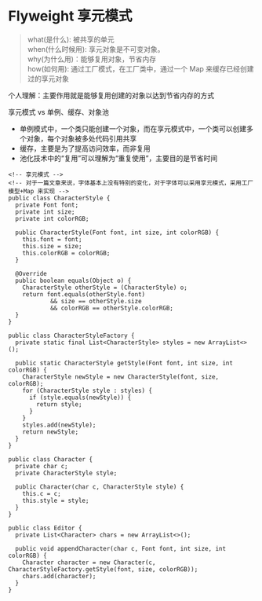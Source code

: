 # Flyweight 享元模式
>what(是什么): 被共享的单元<br>
>when(什么时候用): 享元对象是不可变对象。<br>
>why(为什么用)：能够复用对象，节省内存<br>
>how(如何用): 通过工厂模式，在工厂类中，通过一个 Map 来缓存已经创建过的享元对象<br>

个人理解：主要作用就是能够复用创建的对象以达到节省内存的方式

享元模式 vs 单例、缓存、对象池
- 单例模式中，一个类只能创建一个对象，而在享元模式中，一个类可以创建多个对象，每个对象被多处代码引用共享
- 缓存，主要是为了提高访问效率，而非复用
- 池化技术中的“复用”可以理解为“重复使用”，主要目的是节省时间

``` 
<!-- 享元模式 -->
<!-- 对于一篇文章来说，字体基本上没有特别的变化，对于字体可以采用享元模式，采用工厂模型+Map 来实现 -->
public class CharacterStyle {
  private Font font;
  private int size;
  private int colorRGB;

  public CharacterStyle(Font font, int size, int colorRGB) {
    this.font = font;
    this.size = size;
    this.colorRGB = colorRGB;
  }

  @Override
  public boolean equals(Object o) {
    CharacterStyle otherStyle = (CharacterStyle) o;
    return font.equals(otherStyle.font)
            && size == otherStyle.size
            && colorRGB == otherStyle.colorRGB;
  }
}

public class CharacterStyleFactory {
  private static final List<CharacterStyle> styles = new ArrayList<>();

  public static CharacterStyle getStyle(Font font, int size, int colorRGB) {
    CharacterStyle newStyle = new CharacterStyle(font, size, colorRGB);
    for (CharacterStyle style : styles) {
      if (style.equals(newStyle)) {
        return style;
      }
    }
    styles.add(newStyle);
    return newStyle;
  }
}

public class Character {
  private char c;
  private CharacterStyle style;

  public Character(char c, CharacterStyle style) {
    this.c = c;
    this.style = style;
  }
}

public class Editor {
  private List<Character> chars = new ArrayList<>();

  public void appendCharacter(char c, Font font, int size, int colorRGB) {
    Character character = new Character(c, CharacterStyleFactory.getStyle(font, size, colorRGB));
    chars.add(character);
  }
}

```



